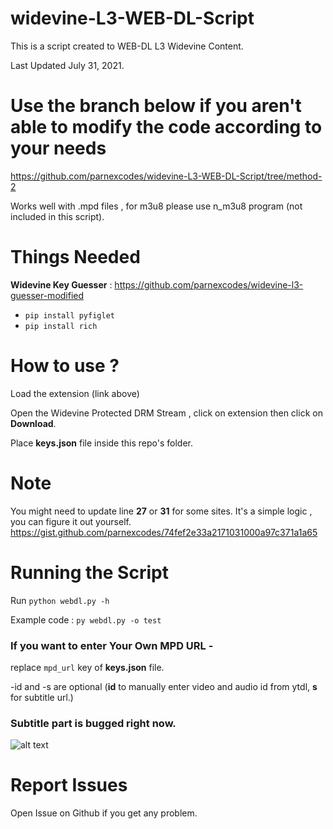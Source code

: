 # widevine-L3-WEB-DL-Script
This is a script created to WEB-DL L3 Widevine Content.

Last Updated July 31, 2021.

# Use the branch below if you aren't able to modify the code according to your needs

<https://github.com/parnexcodes/widevine-L3-WEB-DL-Script/tree/method-2>

Works well with .mpd files , for m3u8 please use n_m3u8 program (not included in this script).

# Things Needed

**Widevine Key Guesser** : <https://github.com/parnexcodes/widevine-l3-guesser-modified>

- `pip install pyfiglet`
- `pip install rich`

# How to use ?

Load the extension (link above)

Open the Widevine Protected DRM Stream , click on extension then click on **Download**.

Place **keys.json** file inside this repo's folder.

# Note

You might need to update line **27** or **31** for some sites.
It's a simple logic , you can figure it out yourself. <https://gist.github.com/parnexcodes/74fef2e33a2171031000a97c371a1a65>

# Running the Script

Run `python webdl.py -h`

Example code : `py webdl.py -o test`

### If you want to enter Your Own MPD URL -
replace `mpd_url` key of **keys.json** file.

-id and -s are optional (**id** to manually enter video and audio id from ytdl, **s** for subtitle url.)

### Subtitle part is bugged right now.

![alt text](https://i.imgur.com/wc17Qjx.png "image")

# Report Issues

Open Issue on Github if you get any problem.
